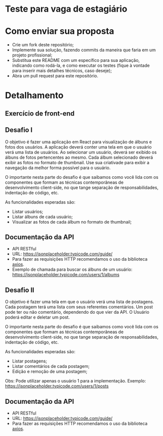 # Teste para vaga de estagiário


# Como enviar sua proposta

- Crie um fork deste repositório;
- Implemente sua solução, fazendo commits da maneira que faria em um projeto profissional;
- Substitua este README com um específico para sua aplicação, indicando como rodá-la, e como executar os testes (fique à vontade para inserir mais detalhes técnicos, caso deseje);
- Abra um pull request para este repositório.

# Detalhamento

## Exercício de front-end

## Desafio I

O objetivo é fazer uma aplicação em React para visualização de álbuns e fotos dos usuários. A aplicação deverá conter uma tela em que o usuário verá uma lista de usuários. Ao selecionar um usuário, deverá ser exibido os álbuns de fotos pertencentes ao mesmo. Cada álbum selecionado deverá exibir as fotos no formato de thumbnail. Use sua criativade para exibir a navegação da melhor forma possível para o usuário.

O importante nesta parte do desafio é que saibamos como você lida com os componentes que formam as técnicas contemporâneas de desenvolvimento client-side, no que tange separação de responsabilidades, indentação de código, etc.

As funcionalidades esperadas são:

- Listar usuários;
- Listar álbuns de cada usuário;
- Visualizar as fotos de cada álbum no formato de thumbnail;

## Documentação da API

- API RESTful
- URL: https://jsonplaceholder.typicode.com/guide/
- Para fazer as requisições HTTP recomendamos o uso da biblioteca [axios](https://github.com/axios/axios).
- Exemplo de chamada para buscar os álbuns de um usuário: https://jsonplaceholder.typicode.com/users/1/albums


## Desafio II

O objetivo é fazer uma tela em que o usuário verá uma lista de postagens.
Cada postagem terá uma lista com seus referentes comentários.
Um post pode ter ou não comentário, dependendo do que vier da API.
O Usuário poderá editar e deletar um post.

O importante nesta parte do desafio é que saibamos como você lida com os componentes que formam as técnicas contemporâneas de desenvolvimento client-side, no que tange separação de responsabilidades, indentação de código, etc.

As funcionalidades esperadas são:

- Listar postagens;
- Listar comentários de cada postagem;
- Edição e remoção de uma postagem;

Obs: Pode utilizar apenas o usuário 1 para a implementação. Exemplo: https://jsonplaceholder.typicode.com/users/1/posts

## Documentação da API

- API RESTful
- URL: https://jsonplaceholder.typicode.com/guide/
- Para fazer as requisições HTTP recomendamos o uso da biblioteca [axios](https://github.com/axios/axios).
